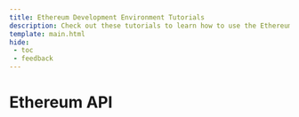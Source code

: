 ```yaml
---
title: Ethereum Development Environment Tutorials
description: Check out these tutorials to learn how to use the Ethereum API and Ethereum development tools, like Hardhat and Foundry, to develop smart contracts on Moonbeam.
template: main.html
hide: 
 - toc
 - feedback
---
```


<h1 class='subsection-title'>Ethereum API</h1>
<div class='subsection-wrapper'></div>